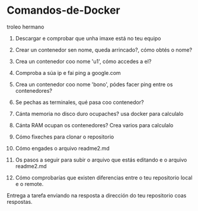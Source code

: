 # Comandos-de-Docker
troleo hermano

1. Descargar e comprobar que unha imaxe está no teu equipo

2. Crear un contenedor sen nome, queda arrincado?, cómo obtés o nome?

3. Crea un contenedor coo nome 'u1', cómo accedes a el?

4. Comproba a súa ip e fai ping a google.com

5. Crea un contenedor coo nome 'bono', pódes facer ping entre os contenedores?

6. Se pechas as terminales, qué pasa coo contenedor?

7. Cánta memoria no disco duro ocupaches? usa docker para calculalo

8. Cánta RAM ocupan os contenedores? Crea varios para calculalo

9. Cómo fixeches para clonar o repositorio

10. Cómo engades o arquivo readme2.md

11. Os pasos a seguir para subir o arquivo que estás editando e o arquivo readme2.md

12. Cómo comprobarías que existen diferencias entre o teu repositorio local e o remote.

Entrega a tarefa enviando na resposta a dirección do teu repositorio coas respostas.
